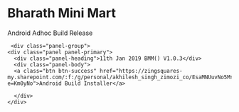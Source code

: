 <html lang="en">
<head>
  <title>Zimozi Solutions Pte Ltd</title>
  <meta charset="utf-8">
  <meta name="viewport" content="width=device-width, initial-scale=1">
  <link rel="stylesheet" href="https://maxcdn.bootstrapcdn.com/bootstrap/3.3.7/css/bootstrap.min.css">
  <script src="https://ajax.googleapis.com/ajax/libs/jquery/3.3.1/jquery.min.js"></script>
  <script src="https://maxcdn.bootstrapcdn.com/bootstrap/3.3.7/js/bootstrap.min.js"></script>
</head>
<body>

<div class="container">
  <div class="jumbotron">
    <h1>Bharath Mini Mart</h1>      
    <p>Android Adhoc Build Release</p>
    
    
     
     <div class="panel-group">
    <div class="panel panel-primary">
      <div class="panel-heading">11th Jan 2019 BMM() V1.0.3</div>
      <div class="panel-body">
      <a class="btn btn-success" href="https://zingsquares-my.sharepoint.com/:f:/g/personal/akhilesh_singh_zimozi_co/EsaMNUuvNo5MsgaLDBd0lxwBEGigSrN54p8EfFhiUazXRA?e=Km0yNo">Android Build Installer</a>

      </div>
    </div>
    
   
     
      
</div>

</body>
</html>
